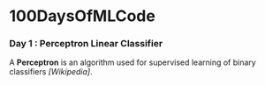 
# 100DaysOfMLCode

### Day 1 : Perceptron Linear Classifier
A **Perceptron** is an algorithm used for supervised learning of binary classifiers *[Wikipedia]*.  

